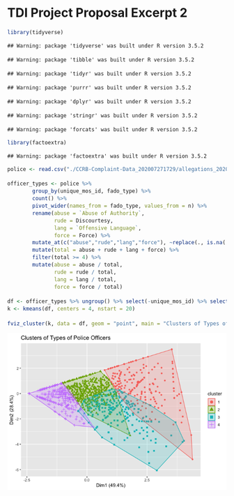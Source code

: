TDI Project Proposal Excerpt 2
================

``` r
library(tidyverse)
```

    ## Warning: package 'tidyverse' was built under R version 3.5.2

    ## Warning: package 'tibble' was built under R version 3.5.2

    ## Warning: package 'tidyr' was built under R version 3.5.2

    ## Warning: package 'purrr' was built under R version 3.5.2

    ## Warning: package 'dplyr' was built under R version 3.5.2

    ## Warning: package 'stringr' was built under R version 3.5.2

    ## Warning: package 'forcats' was built under R version 3.5.2

``` r
library(factoextra)
```

    ## Warning: package 'factoextra' was built under R version 3.5.2

``` r
police <- read.csv("./CCRB-Complaint-Data_202007271729/allegations_202007271729.csv")

officer_types <- police %>%
        group_by(unique_mos_id, fado_type) %>%
        count() %>%
        pivot_wider(names_from = fado_type, values_from = n) %>%
        rename(abuse = `Abuse of Authority`,
               rude = Discourtesy,
               lang = `Offensive Language`,
               force = Force) %>%
        mutate_at(c("abuse","rude","lang","force"), ~replace(., is.na(.), 0)) %>%
        mutate(total = abuse + rude + lang + force) %>%
        filter(total >= 4) %>%
        mutate(abuse = abuse / total, 
               rude = rude / total,
               lang = lang / total,
               force = force / total)

df <- officer_types %>% ungroup() %>% select(-unique_mos_id) %>% select(-total)
k <- kmeans(df, centers = 4, nstart = 20)

fviz_cluster(k, data = df, geom = "point", main = "Clusters of Types of Police Officers")
```

![](asset2_files/figure-markdown_github/unnamed-chunk-2-1.png)
